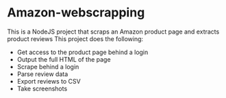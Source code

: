 # Amazon-webscrapping
This is a NodeJS project that scraps an Amazon product page and extracts product reviews 
This project does the following:
- Get access to the product page behind a login
- Output the full HTML of the page
- Scrape behind a login
- Parse review data
- Export reviews to CSV
- Take screenshots
